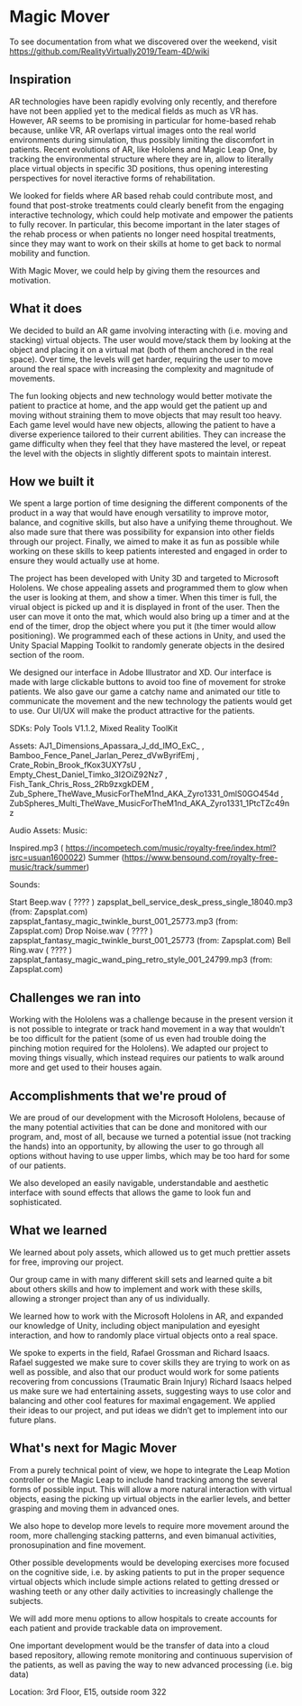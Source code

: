 # Magic Mover

To see documentation from what we discovered over the weekend, visit https://github.com/RealityVirtually2019/Team-4D/wiki

## Inspiration
AR technologies have been rapidly evolving only recently, and therefore have not been applied yet to the medical fields as much as VR has. However, AR seems to be promising in particular for home-based rehab because, unlike VR, AR overlaps virtual images onto the real world environments during simulation, thus possibly limiting the discomfort in patients. Recent evolutions of AR, like Hololens and Magic Leap One, by tracking the environmental structure where they are in, allow to literally place virtual objects in specific 3D positions, thus opening interesting perspectives for novel iteractive forms of rehabilitation.

We looked for fields where AR based rehab could contribute most, and found that post-stroke treatments could clearly benefit from the engaging interactive technology, which could help motivate and empower the patients to fully recover. In particular, this become important in the later stages of the rehab process or when patients no longer need hospital treatments, since they may want to work on their skills at home to get back to normal mobility and function.

With Magic Mover, we could help by giving them the resources and motivation.

## What it does
We decided to build an AR game involving interacting with (i.e. moving and stacking) virtual objects. The user would move/stack them by looking at the object and placing it on a virtual mat (both of them anchored in the real space). Over time, the levels will get harder, requiring the user to move around the real space with increasing the complexity and magnitude of movements.

The fun looking objects and new technology would better motivate the patient to practice at home, and the app would get the patient up and moving without straining them to move objects that may result too heavy. Each game level would have new objects, allowing the patient to have a diverse experience tailored to their current abilities. They can increase the game difficulty when they feel that they have mastered the level, or repeat the level with the objects in slightly different spots to maintain interest.

## How we built it
We spent a large portion of time designing the different components of the product in a way that would have enough versatility to improve motor, balance, and cognitive skills, but also have a unifying theme throughout. We also made sure that there was possibility for expansion into other fields through our project. Finally, we aimed to make it as fun as possible while working on these skills to keep patients interested and engaged in order to ensure they would actually use at home.

The project has been developed with Unity 3D and targeted to Microsoft Hololens. We chose appealing assets and programmed them to glow when the user is looking at them, and show a timer. When this timer is full, the virual object is picked up and it is displayed in front of the user. Then the user can move it onto the mat, which would also bring up a timer and at the end of the timer, drop the object where you put it (the timer would allow positioning). We programmed each of these actions in Unity, and used the Unity Spacial Mapping Toolkit to randomly generate objects in the desired section of the room.

We designed our interface in Adobe Illustrator and XD. Our interface is made with large clickable buttons to avoid too fine of movement for stroke patients. We also gave our game a catchy name and animated our title to communicate the movement and the new technology the patients would get to use. Our UI/UX will make the product attractive for the patients.

SDKs: Poly Tools V1.1.2, Mixed Reality ToolKit

Assets: AJ1_Dimensions_Apassara_J_dd_IMO_ExC_ , Bamboo_Fence_Panel_Jarlan_Perez_dVwByrifEmj , Crate_Robin_Brook_fKox3UXY7sU , Empty_Chest_Daniel_Timko_3I2OiZ92Nz7 , Fish_Tank_Chris_Ross_2Rb9zxgkDEM , Zub_Sphere_TheWave_MusicForTheM1nd_AKA_Zyro1331_0mlS0GO454d , ZubSpheres_Multi_TheWave_MusicForTheM1nd_AKA_Zyro1331_1PtcTZc49nz

Audio Assets: Music:

Inspired.mp3 ( https://incompetech.com/music/royalty-free/index.html?isrc=usuan1600022) Summer (https://www.bensound.com/royalty-free-music/track/summer)

Sounds:

Start Beep.wav ( ???? ) zapsplat_bell_service_desk_press_single_18040.mp3 (from: Zapsplat.com) zapsplat_fantasy_magic_twinkle_burst_001_25773.mp3 (from: Zapsplat.com) Drop Noise.wav ( ???? ) zapsplat_fantasy_magic_twinkle_burst_001_25773 (from: Zapsplat.com) Bell Ring.wav ( ???? ) zapsplat_fantasy_magic_wand_ping_retro_style_001_24799.mp3 (from: Zapsplat.com)

## Challenges we ran into
Working with the Hololens was a challenge because in the present version it is not possible to integrate or track hand movement in a way that wouldn't be too difficult for the patient (some of us even had trouble doing the pinching motion required for the Hololens). We adapted our project to moving things visually, which instead requires our patients to walk around more and get used to their houses again.

## Accomplishments that we're proud of
We are proud of our development with the Microsoft Hololens, because of the many potential activities that can be done and monitored with our program, and, most of all, because we turned a potential issue (not tracking the hands) into an opportunity, by allowing the user to go through all options without having to use upper limbs, which may be too hard for some of our patients.

We also developed an easily navigable, understandable and aesthetic interface with sound effects that allows the game to look fun and sophisticated.

## What we learned
We learned about poly assets, which allowed us to get much prettier assets for free, improving our project.

Our group came in with many different skill sets and learned quite a bit about others skills and how to implement and work with these skills, allowing a stronger project than any of us individually.

We learned how to work with the Microsoft Hololens in AR, and expanded our knowledge of Unity, including object manipulation and eyesight interaction, and how to randomly place virtual objects onto a real space.

We spoke to experts in the field, Rafael Grossman and Richard Isaacs. Rafael suggested we make sure to cover skills they are trying to work on as well as possible, and also that our product would work for some patients recovering from concussions (Traumatic Brain Injury) Richard Isaacs helped us make sure we had entertaining assets, suggesting ways to use color and balancing and other cool features for maximal engagement. We applied their ideas to our project, and put ideas we didn’t get to implement into our future plans.

## What's next for Magic Mover
From a purely technical point of view, we hope to integrate the Leap Motion controller or the Magic Leap to include hand tracking among the several forms of possible input. This will allow a more natural interaction with virtual objects, easing the picking up virtual objects in the earlier levels, and better grasping and moving them in advanced ones.

We also hope to develop more levels to require more movement around the room, more challenging stacking patterns, and even bimanual activities, pronosupination and fine movement.

Other possible developments would be developing exercises more focused on the cognitive side, i.e. by asking patients to put in the proper sequence virtual objects which include simple actions related to getting dressed or washing teeth or any other daily activities to increasingly challenge the subjects.

We will add more menu options to allow hospitals to create accounts for each patient and provide trackable data on improvement.

One important development would be the transfer of data into a cloud based repository, allowing remote monitoring and continuous supervision of the patients, as well as paving the way to new advanced processing (i.e. big data)

Location: 3rd Floor, E15, outside room 322
